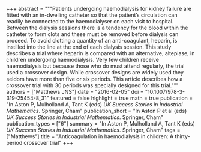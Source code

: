 +++
abstract = """Patients undergoing haemodialysis for kidney failure are fitted with an in-dwelling catheter so that the patient’s circulation can readily be connected to the haemodialyser on each visit to hospital. Between the dialysis sessions there is a tendency for the blood within the catheter to form clots and these must be removed before dialysis can proceed. To avoid clotting a quantity of an anti-coagulant, heparin, is instilled into the line at the end of each dialysis session. This study describes a trial where heparin is compared with an alternative, alteplase, in children undergoing haemodialysis. Very few children receive haemodialysis but because those who do must attend regularly, the trial used a crossover design. While crossover designs are widely used they seldom have more than five or six periods. This article describes how a crossover trial with 30 periods was specially designed for this trial."""
authors = ["Matthews JNS"]
date = "2016-02-05"
doi = "10.1007/978-3-319-25454-8_31"
featured = false
highlight = true
math = true
publication = "In Aston P, Mulholland A, Tant K (eds) *UK Success Stories in Industrial Mathematics*. Springer, Cham"
publication_short = "In Aston P et al (eds) *UK Success Stories in Industrial Mathematics*. Springer, Cham"
publication_types = ["6"]
summary = "In Aston P, Mulholland A, Tant K (eds) *UK Success Stories in Industrial Mathematics*. Springer, Cham"
tags = ["Matthews"]
title = "Anticoagulation in haemodialysis in children: A thirty-period crossover trial"
+++
